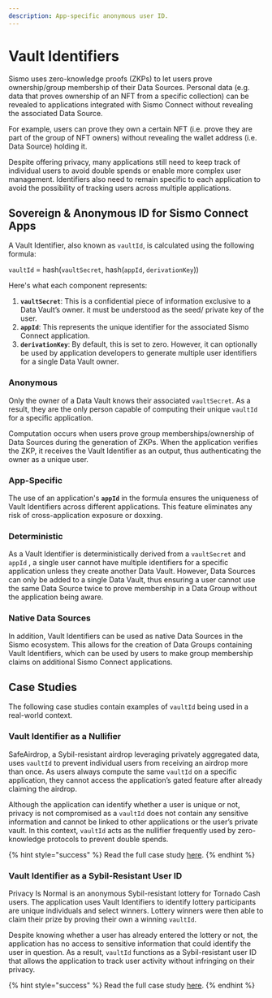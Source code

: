 ```yaml
---
description: App-specific anonymous user ID.
---
```


# Vault Identifiers

Sismo uses zero-knowledge proofs (ZKPs) to let users prove ownership/group membership of their Data Sources. Personal data (e.g. data that proves ownership of an NFT from a specific collection) can be revealed to applications integrated with Sismo Connect without revealing the associated Data Source.&#x20;

For example, users can prove they own a certain NFT (i.e. prove they are part of the group of NFT owners) without revealing the wallet address (i.e. Data Source) holding it.

Despite offering privacy, many applications still need to keep track of individual users to avoid double spends or enable more complex user management. Identifiers also need to remain specific to each application to avoid the possibility of tracking users across multiple applications.

## Sovereign & Anonymous ID for Sismo Connect Apps

A Vault Identifier, also known as `vaultId`, is calculated using the following formula:

`vaultId` = hash(`vaultSecret`, hash(`appId`, `derivationKey`))

Here's what each component represents:

1. **`vaultSecret`**: This is a confidential piece of information exclusive to a Data Vault’s owner. it must be understood as the seed/ private key of the user.
2. **`appId`**: This represents the unique identifier for the associated Sismo Connect application.
3. **`derivationKey`**: By default, this is set to zero. However, it can optionally be used by application developers to generate multiple user identifiers for a single Data Vault owner.

### Anonymous

Only the owner of a Data Vault knows their associated `vaultSecret`. As a result, they are the only person capable of computing their unique `vaultId` for a specific application.

Computation occurs when users prove group memberships/ownership of Data Sources during the generation of ZKPs. When the application verifies the ZKP, it receives the Vault Identifier as an output, thus authenticating the owner as a unique user.

### App-Specific

The use of an application's **`appId`** in the formula ensures the uniqueness of Vault Identifiers across different applications. This feature eliminates any risk of cross-application exposure or doxxing.

### Deterministic

As a Vault Identifier is deterministically derived from a `vaultSecret` and `appId` , a single user cannot have multiple identifiers for a specific application unless they create another Data Vault. However, Data Sources can only be added to a single Data Vault, thus ensuring a user cannot use the same Data Source twice to prove membership in a Data Group without the application being aware.&#x20;

### Native Data Sources

In addition, Vault Identifiers can be used as native Data Sources in the Sismo ecosystem. This allows for the creation of Data Groups containing Vault Identifiers, which can be used by users to make group membership claims on additional Sismo Connect applications.

## Case Studies

The following case studies contain examples of `vaultId` being used in a real-world context.

### Vault Identifier as a Nullifier

SafeAirdrop, a Sybil-resistant airdrop leveraging privately aggregated data, uses `vaultId` to prevent individual users from receiving an airdrop more than once. As users always compute the same `vaultId` on a specific application, they cannot access the application’s gated feature after already claiming the airdrop.

Although the application can identify whether a user is unique or not, privacy is not compromised as a `vaultId` does not contain any sensitive information and cannot be linked to other applications or the user’s private vault. In this context, `vaultId` acts as the nullifier frequently used by zero-knowledge protocols to prevent double spends.

{% hint style="success" %}
Read the full case study [here](https://case-studies.sismo.io/db/safe-drop).
{% endhint %}

### Vault Identifier as a Sybil-Resistant User ID

Privacy Is Normal is an anonymous Sybil-resistant lottery for Tornado Cash users. The application uses Vault Identifiers to identify lottery participants are unique individuals and select winners. Lottery winners were then able to claim their prize by proving their own a winning `vaultId`.

Despite knowing whether a user has already entered the lottery or not, the application has no access to sensitive information that could identify the user in question. As a result, `vaultId` functions as a Sybil-resistant user ID that allows the application to track user activity without infringing on their privacy.

{% hint style="success" %}
Read the full case study [here](https://case-studies.sismo.io/db/anon-lottery).
{% endhint %}
